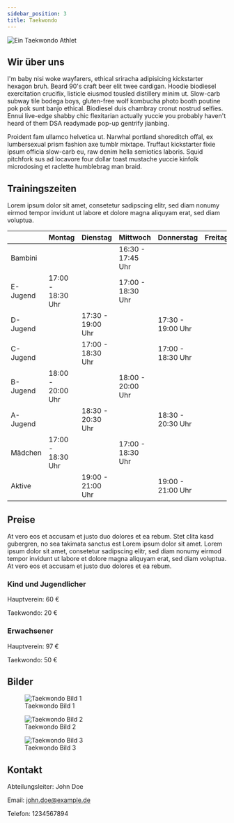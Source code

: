 ```yaml
---
sidebar_position: 3
title: Taekwondo
---
```


<img src="/img/abteilung/taekwondo/taekwondo.jpg" alt="Ein Taekwondo Athlet" />

## Wir über uns

I'm baby nisi woke wayfarers, ethical sriracha adipisicing kickstarter hexagon bruh. Beard 90's craft beer elit twee cardigan. Hoodie biodiesel exercitation crucifix, listicle eiusmod tousled distillery minim ut. Slow-carb subway tile bodega boys, gluten-free wolf kombucha photo booth poutine pok pok sunt banjo ethical. Biodiesel duis chambray cronut nostrud selfies. Ennui live-edge shabby chic flexitarian actually yuccie you probably haven't heard of them DSA readymade pop-up gentrify jianbing.

Proident fam ullamco helvetica ut. Narwhal portland shoreditch offal, ex lumbersexual prism fashion axe tumblr mixtape. Truffaut kickstarter fixie ipsum officia slow-carb eu, raw denim hella semiotics laboris. Squid pitchfork sus ad locavore four dollar toast mustache yuccie kinfolk microdosing et raclette humblebrag man braid.

## Trainingszeiten

Lorem ipsum dolor sit amet, consetetur sadipscing elitr, sed diam nonumy eirmod tempor invidunt ut labore et dolore magna aliquyam erat, sed diam voluptua.

|          | Montag            | Dienstag          | Mittwoch          | Donnerstag        | Freitag |
| -------- | ----------------- | ----------------- | ----------------- | ----------------- | ------- |
| Bambini  |                   |                   | 16:30 - 17:45 Uhr |                   |         |
| E-Jugend | 17:00 - 18:30 Uhr |                   | 17:00 - 18:30 Uhr |                   |         |
| D-Jugend |                   | 17:30 - 19:00 Uhr |                   | 17:30 - 19:00 Uhr |         |
| C-Jugend |                   | 17:00 - 18:30 Uhr |                   | 17:00 - 18:30 Uhr |         |
| B-Jugend | 18:00 - 20:00 Uhr |                   | 18:00 - 20:00 Uhr |                   |         |
| A-Jugend |                   | 18:30 - 20:30 Uhr |                   | 18:30 - 20:30 Uhr |         |
| Mädchen  | 17:00 - 18:30 Uhr |                   | 17:00 - 18:30 Uhr |                   |         |
| Aktive   |                   | 19:00 - 21:00 Uhr |                   | 19:00 - 21:00 Uhr |         |

## Preise

At vero eos et accusam et justo duo dolores et ea rebum. Stet clita kasd gubergren, no sea takimata sanctus est Lorem ipsum dolor sit amet. Lorem ipsum dolor sit amet, consetetur sadipscing elitr, sed diam nonumy eirmod tempor invidunt ut labore et dolore magna aliquyam erat, sed diam voluptua. At vero eos et accusam et justo duo dolores et ea rebum.

### Kind und Jugendlicher

Hauptverein: 60 €

Taekwondo: 20 €

### Erwachsener

Hauptverein: 97 €

Taekwondo: 50 €

## Bilder

<div class="">
  <figure>
    <img
      src="/img/abteilung/taekwondo/taekwondo-gallery-1.jpg"
      alt="Taekwondo Bild 1"
    />
    <figcaption>Taekwondo Bild 1</figcaption>
  </figure>
  <figure>
    <img
      src="/img/abteilung/taekwondo/taekwondo-gallery-2.jpg"
      alt="Taekwondo Bild 2"
    />
    <figcaption>Taekwondo Bild 2</figcaption>
  </figure>
  <figure>
    <img
      src="/img/abteilung/taekwondo/taekwondo-gallery-3.jpg"
      alt="Taekwondo Bild 3"
    />
    <figcaption>Taekwondo Bild 3</figcaption>
  </figure>
</div>

## Kontakt

Abteilungsleiter: John Doe

Email: john.doe@example.de

Telefon: 1234567894
